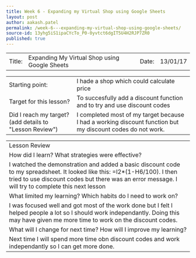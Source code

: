 ```yaml
---
title: Week 6 - Expanding my Virtual Shop using Google Sheets
layout: post
author: aakash.patel
permalink: /week-6---expanding-my-virtual-shop-using-google-sheets/
source-id: 13yhg5iS1ipaCYcTo_P0-0yvtct6dgIT5U4H2RJP7ZR0
published: true
---
```

<table>
  <tr>
    <td>Title:  </td>
    <td>Expanding My Virtual Shop using Google Sheets</td>
    <td> Date:  </td>
    <td>13/01/17</td>
  </tr>
</table>


<table>
  <tr>
    <td>Starting point:</td>
    <td>I hade a shop which could calculate price</td>
  </tr>
  <tr>
    <td>Target for this lesson?</td>
    <td>To succesfully add a discount function and to try and use discount codes</td>
  </tr>
  <tr>
    <td>Did I reach my target? 
(add details to "Lesson Review")</td>
    <td>I completed most of my target because I had a working discount function but my discount codes do not work.</td>
  </tr>
</table>


<table>
  <tr>
    <td>Lesson Review</td>
  </tr>
  <tr>
    <td>How did I learn? What strategies were effective? </td>
  </tr>
  <tr>
    <td>I watched the demonstration and added a basic discount code to my spreadsheet. It looked like this: =I2*(1-H6/100). I then tried to use discount codes but there was an error message. I will try to complete this next lesson  </td>
  </tr>
  <tr>
    <td>What limited my learning? Which habits do I need to work on? </td>
  </tr>
  <tr>
    <td>I was focused well and got most of the work done but I felt I helped people a lot so I should work independantly. Doing this may have given me more time to work on the discount codes.</td>
  </tr>
  <tr>
    <td>What will I change for next time? How will I improve my learning?</td>
  </tr>
  <tr>
    <td>Next time I will spend more time obn discount codes and work independantly so I can get more done.</td>
  </tr>
</table>


